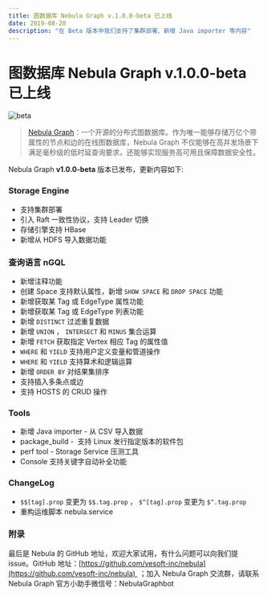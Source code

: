 ```yaml
---
title: 图数据库 Nebula Graph v.1.0.0-beta 已上线
date: 2019-08-20
description: "在 Beta 版本中我们支持了集群部署、新增 Java importer 等内容"
---
```


#  图数据库 Nebula Graph v.1.0.0-beta 已上线

![beta](https://nebula-blog.azureedge.net/nebula-blog/Beta01.png)

> [Nebula Graph](https://github.com/vesoft-inc/nebula "Nebula Graph")：一个开源的分布式图数据库。作为唯一能够存储万亿个带属性的节点和边的在线图数据库，Nebula Graph 不仅能够在高并发场景下满足毫秒级的低时延查询要求，还能够实现服务高可用且保障数据安全性。

Nebula Graph **v1.0.0-beta** 版本已发布，更新内容如下:

### Storage Engine

- 支持集群部署
- 引入 Raft 一致性协议，支持 Leader 切换
- 存储引擎支持 HBase
- 新增从 HDFS 导入数据功能

### 查询语言 nGQL

- 新增注释功能
- 创建 Space 支持默认属性，新增 `SHOW SPACE` 和 `DROP SPACE` 功能
- 新增获取某 Tag 或 EdgeType 属性功能
- 新增获取某 Tag 或 EdgeType 列表功能
- 新增 `DISTINCT` 过滤重复数据
- 新增 `UNION` ， `INTERSECT` 和 `MINUS` 集合运算
- 新增 `FETCH` 获取指定 Vertex 相应 Tag 的属性值
- `WHERE` 和 `YIELD` 支持用户定义变量和管道操作
- `WHERE` 和 `YIELD` 支持算术和逻辑运算
- 新增 `ORDER BY` 对结果集排序
- 支持插入多条点或边
- 支持 HOSTS 的 CRUD 操作

### Tools

- 新增 Java importer - 从 CSV 导入数据
- package_build -  支持 Linux 发行指定版本的软件包
- perf tool - Storage Service 压测工具
- Console 支持关键字自动补全功能

### ChangeLog

- `$$[tag].prop` 变更为 `$$.tag.prop` ， `$^[tag].prop` 变更为 `$^.tag.prop` 
- 重构运维脚本 nebula.service

### 附录
最后是 Nebula 的 GitHub 地址，欢迎大家试用，有什么问题可以向我们提 issue。GitHub 地址：[https://github.com/vesoft-inc/nebula](https://github.com/vesoft-inc/nebula)  ；加入 Nebula Graph 交流群，请联系 Nebula Graph 官方小助手微信号：NebulaGraphbot
